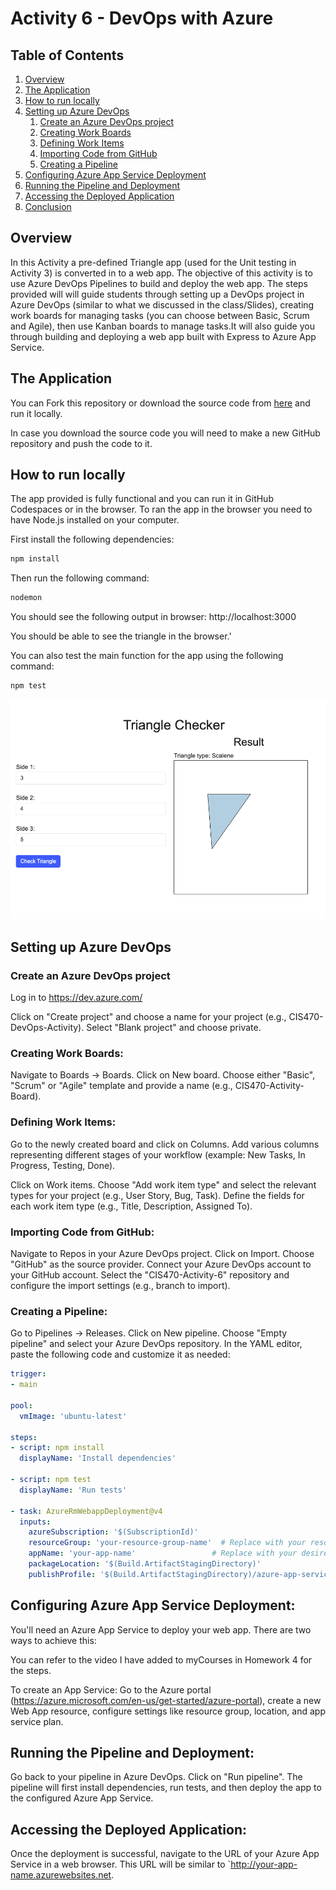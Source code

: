 # Activity 6 - DevOps with Azure 

## Table of Contents

1. [Overview](#overview)
2. [The Application](#the-application)
3. [How to run locally](#how-to-run-locally)
4. [Setting up Azure DevOps](#setting-up-azure-devops)
    1. [Create an Azure DevOps project](#create-an-azure-devops-project)
    2. [Creating Work Boards](#creating-work-boards)
    3. [Defining Work Items](#defining-work-items)
    4. [Importing Code from GitHub](#importing-code-from-github)
    5. [Creating a Pipeline](#creating-a-pipeline)
5. [Configuring Azure App Service Deployment](#configuring-azure-app-service-deployment)
6. [Running the Pipeline and Deployment](#running-the-pipeline-and-deployment)
7. [Accessing the Deployed Application](#accessing-the-deployed-application)
8. [Conclusion](#conclusion)


## Overview
In this Activity a pre-defined Triangle app (used for the Unit testing in Activity 3) is converted in to a web app. The objective of this activity is to use Azure DevOps Pipelines to build and deploy the web app. 
The steps provided will will guide students through setting up a DevOps project in Azure DevOps (similar to what we discussed in the class/Slides), creating work boards for managing tasks (you can choose between Basic, Scrum and Agile), then use Kanban boards to manage tasks.It will also guide you through building and deploying a web app built with Express to Azure App Service.
## The Application

You can Fork this repository or download the source code from [here](https://github.com/umassd-dataviz/CIS470-Activity-6?tab=readme-ov-file) and run it locally.

In case you download the source code you will need to make a new GitHub repository and push the code to it.

## How to run locally

The app provided is fully functional and you can run it in GitHub Codespaces or in the browser. To ran the app in the browser you need to have Node.js installed on your computer.

First install the following dependencies:
```bash
npm install
```

Then run the following command:
```bash
nodemon
```
You should see the following output in browser: http://localhost:3000

You should be able to see the triangle in the browser.'

You can also test the main function for the app using the following command:
``` bash 
npm test
```

![drawing](./img/triangleApp.png)

## Setting up Azure DevOps

### Create an Azure DevOps project
Log in to https://dev.azure.com/

Click on "Create project" and choose a name for your project (e.g., CIS470-DevOps-Activity).
Select "Blank project" and choose private.

### Creating Work Boards:

Navigate to Boards -> Boards.
Click on New board.
Choose either "Basic", "Scrum" or "Agile" template and provide a name (e.g., CIS470-Activity-Board).

### Defining Work Items:

Go to the newly created board and click on Columns.
Add various columns representing different stages of your workflow (example: New Tasks, In Progress, Testing, Done).

Click on Work items.
Choose "Add work item type" and select the relevant types for your project (e.g., User Story, Bug, Task).
Define the fields for each work item type (e.g., Title, Description, Assigned To).

### Importing Code from GitHub:

Navigate to Repos in your Azure DevOps project.
Click on Import.
Choose "GitHub" as the source provider.
Connect your Azure DevOps account to your GitHub account.
Select the "CIS470-Activity-6" repository and configure the import settings (e.g., branch to import).

### Creating a Pipeline:

Go to Pipelines -> Releases.
Click on New pipeline.
Choose "Empty pipeline" and select your Azure DevOps repository.
In the YAML editor, paste the following code and customize it as needed:

```yaml
trigger:
- main

pool:
  vmImage: 'ubuntu-latest'

steps:
- script: npm install
  displayName: 'Install dependencies'

- script: npm test
  displayName: 'Run tests'

- task: AzureRmWebappDeployment@v4
  inputs:
    azureSubscription: '$(SubscriptionId)'
    resourceGroup: 'your-resource-group-name'  # Replace with your resource group name
    appName: 'your-app-name'                 # Replace with your desired app name
    packageLocation: '$(Build.ArtifactStagingDirectory)'
    publishProfile: '$(Build.ArtifactStagingDirectory)/azure-app-service-publish.json'

```

## Configuring Azure App Service Deployment:

You'll need an Azure App Service to deploy your web app. There are two ways to achieve this:

You can refer to the video I have added to myCourses in Homework 4 for the steps.

To create an App Service: Go to the Azure portal (https://azure.microsoft.com/en-us/get-started/azure-portal), create a new Web App resource, configure settings like resource group, location, and app service plan.

## Running the Pipeline and Deployment:

Go back to your pipeline in Azure DevOps.
Click on "Run pipeline".
The pipeline will first install dependencies, run tests, and then deploy the app to the configured Azure App Service.

## Accessing the Deployed Application:

Once the deployment is successful, navigate to the URL of your Azure App Service in a web browser. This URL will be similar to `http://your-app-name.azurewebsites.net.